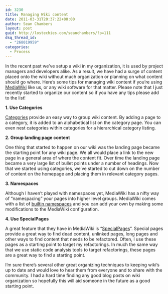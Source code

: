 ```yaml
---
id: 3230
title: Managing Wiki content
date: 2011-03-31T20:37:22+00:00
author: Sean Chambers
layout: post
guid: http://lostechies.com/seanchambers/?p=111
dsq_thread_id:
  - "268019959"
categories:
  - Process
---
```

In the recent past we&#8217;ve setup a wiki in my organization, it is used by project managers and developers alike. As a result, we have had a surge of content placed onto the wiki without much organization or planning on what content should go where. Here&#8217;s some tips for managing wiki content if you&#8217;re using [MediaWiki](http://www.mediawiki.org/wiki/MediaWiki) like us, or any wiki software for that matter. Please note that I just recently started to organize our content so if you have any tips please add to the list!

**1. Use Categories**

[Categories](http://www.mediawiki.org/wiki/Help:Categories) provide an easy way to group wiki content. By adding a page to a category, it is added to an alphabetical list on the category page. You can even nest categories within categories for a hierarchical category listing.

**2. Group landing page content**

One thing that started to happen on our wiki was the landing page became the starting point for any wiki page. We all would place a link to the new page in a general area of where the content fit. Over time the landing page became a very large list of bullet points under a number of headings. Now that we started using categories, we&#8217;ve started to cut down on the number of content on the homepage and placing them in relevant category pages.

**3. Namespaces**

Although I haven&#8217;t played with namespaces yet, MediaWiki has a nifty way of &#8220;namespacing&#8221; your pages into higher level groups. MediaWiki comes with a list of [builtin namespaces](http://www.mediawiki.org/wiki/Namespaces) and you can add your own by making some modifications to the MediaWiki configuration.

**4. Use SpecialPages**

A great feature that they have in MediaWiki is &#8220;[SpecialPages](http://www.mediawiki.org/wiki/Special:SpecialPages)&#8220;. Special pages provide a great way to find dead content, unlinked pages, long pages and other ways to find content that needs to be refactored. Often, I use these pages as a starting point to target my refactorings. In much the same way that we use static code analysis tools to target refactorings, these pages are a great way to find a starting point.

I&#8217;m sure there&#8217;s several other great organizing techniques to keeping wiki&#8217;s up to date and would love to hear them from everyone and to share with the community. I had a hard time finding any good blog posts on wiki organization so hopefully this will aid someone in the future as a good starting point.